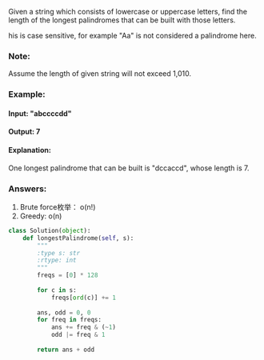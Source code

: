 Given a string which consists of lowercase or uppercase letters, find the length of the longest palindromes that can be built with those letters.

his is case sensitive, for example "Aa" is not considered a palindrome here.

### Note:
Assume the length of given string will not exceed 1,010.

### Example:

#### Input:  "abccccdd"
#### Output: 7

#### Explanation:
One longest palindrome that can be built is "dccaccd", whose length is 7.

### Answers:

1. Brute force枚举： o(n!)
2. Greedy: o(n)

```python
class Solution(object):
    def longestPalindrome(self, s):
        """
        :type s: str
        :rtype: int
        """
        freqs = [0] * 128
        
        for c in s:
            freqs[ord(c)] += 1
        
        ans, odd = 0, 0
        for freq in freqs:
            ans += freq & (~1)
            odd |= freq & 1
        
        return ans + odd
